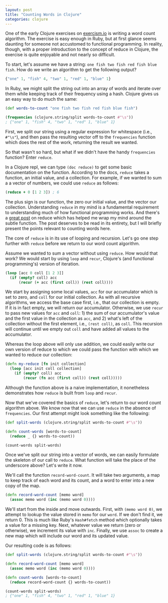 ```yaml
---
layout: post
title: "Counting Words in Clojure"
categories: clojure
---
```


One of the early Clojure exercises on [exercism.io](http://exercism.io/) is writing a word count algorithm. The exercise is easy enough in Ruby, but at first glance seems daunting for someone not accustomed to functional programming. In reality, though, with a proper introduction to the concept of reduce in Clojure, the exercise is quite enjoyable and not nearly so difficult.

To start, let's assume we have a string: `one fish two fish red fish blue fish`. How do we write an algorithm to get the following output?

``` clojure
{"one" 1, "fish" 4, "two" 1, "red" 1, "blue" 1}
```

In Ruby, we might split the string out into an array of words and iterate over them while keeping track of their frequency using a hash. Clojure gives us an easy way to do much the same:

``` clojure
(def words-to-count "one fish two fish red fish blue fish")

(frequencies (clojure.string/split words-to-count #"\s"))
; {"one" 1, "fish" 4, "two" 1, "red" 1, "blue" 1}
```

First, we split our string using a regular expression for whitespace (i.e., `#"\s"`), and then pass the resulting vector off to the `frequencies` function which does the rest of the work, returning the result we wanted.

So that wasn't so hard, but what if we didn't have the handy `frequencies` function? Enter `reduce`.

In a Clojure repl, we can type `(doc reduce)` to get some basic documentation on the function. According to the docs, `reduce` takes a function, an initial value, and a collection. For example, if we wanted to sum a a vector of numbers, we could use `reduce` as follows:

``` clojure
(reduce + 0 [1 2 3]) ; 6
```

The plus sign is our function, the zero our initial value, and the vector our collection. Understanding `reduce` in my mind is a fundamental requirement to understanding much of how functional programming works. And there's a [great post](http://www.learningclojure.com/2010/08/reduce-not-scary.html) on reduce which has helped me wrap my mind around the subtle function. The post deserves to be read in its entirety, but I will briefly present the points relevant to counting words here.

The core of `reduce` is in its use of looping and recursion. Let's go one step further with `reduce` before we return to our word count algorithm.

Assume we wanted to sum a vector without using `reduce`. How would that work? We would start by using `loop` and `recur`, Clojure's (and functional programming's) version of iteration.

``` clojure
(loop [acc 0 coll [1 2 3]]
  (if (empty? coll) acc
      (recur (+ acc (first coll)) (rest coll))))
```

We start by assigning some local values, `acc` for our accumulator which is set to zero, and `coll` for our initial collection. As with all recursive algorithms, we access the base case first, i.e., that our collection is empty. If it is in fact empty, we will return our accumulator. Otherwise, we use `recur` to pass new values for `acc` and `coll`: 1) the sum of our accumulator's value and the first value in the collection as `acc`, and 2) what's left of the collection without the first element, i.e., `(rest coll)`, as `coll`. This recursion will continue until we empty out `coll` and have added all values to the accumulator.

Whereas the loop above will only use addition, we could easily write our own version of reduce to which we could pass the function with which we wanted to reduce our collection:

``` clojure
(defn my-reduce [fn init collection]
  (loop [acc init coll collection]
    (if (empty? coll) acc
        (recur (fn acc (first coll)) (rest coll)))))
```

Although the function above is a naive implementation, it nonetheless demonstrates how `reduce` is built from `loop` and `recur`.

Now that we've covered the basics of `reduce`, let's return to our word count algorithm above. We know now that we can use `reduce` in the absence of `frequencies`. Our first attempt might look something like the following:

``` clojure
(def split-words (clojure.string/split words-to-count #"\s"))

(defn count-words [words-to-count]
  (reduce _ {} words-to-count))

(count-words split-words)
```

Once we've split our string into a vector of words, we can easily formulate the skeleton of our call to `reduce`. What function will take the place of the underscore above? Let's write it now.

We'll call the function `record-word-count`. It will take two arguments, a map to keep track of each word and its count, and a word to enter into a new copy of the map.

``` clojure
(defn record-word-count [memo word]
  (assoc memo word (inc (memo word 0))))
```

We'll start from the inside and move outwards. First, with `(memo word 0)`, we attempt to lookup the value stored in `memo` for our `word`. If we don't find it, we return 0. This is much like Ruby's `Hash#fetch` method which optionally takes a value for a missing key. Next, whatever value we return (zero or otherwise), we increment its value with `inc`. Finally, we use `assoc` to create a new map which will include our word and its updated value.

Our resulting code is as follows:

``` clojure
(def split-words (clojure.string/split words-to-count #"\s"))

(defn record-word-count [memo word]
  (assoc memo word (inc (memo word 0))))

(defn count-words [words-to-count]
  (reduce record-word-count {} words-to-count))

(count-words split-words)
; {"one" 1, "fish" 4, "two" 1, "red" 1, "blue" 1}
```
